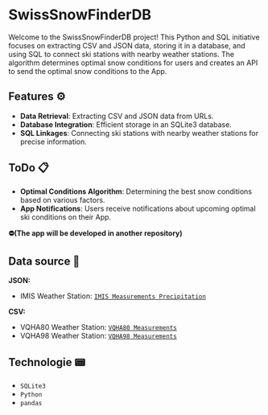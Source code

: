 # SwissSnowFinderDB

Welcome to the SwissSnowFinderDB project! This Python and SQL initiative focuses on extracting CSV and JSON data, storing it in a database, and using SQL to connect ski stations with nearby weather stations. The algorithm determines optimal snow conditions for users and creates an API to send the optimal snow conditions to the App.

## Features ⚙️

- **Data Retrieval**: Extracting CSV and JSON data from URLs.
- **Database Integration**: Efficient storage in an SQLite3 database.
- **SQL Linkages**: Connecting ski stations with nearby weather stations for precise information.

## ToDo 📋

- **Optimal Conditions Algorithm**: Determining the best snow conditions based on various factors.
- **App Notifications**: Users receive notifications about upcoming optimal ski conditions on their App.

**⛔️(The app will be developed in another repository)**

## Data source 💾

**JSON:**
- IMIS Weather Station: [`IMIS Measurements Precipitation`](https://measurement-api.slf.ch/public/api/imis/measurements-precipitation)

**CSV:**
- VQHA80 Weather Station: [`VQHA80 Measurements`](https://data.geo.admin.ch/ch.meteoschweiz.messwerte-aktuell/VQHA80.csv)
- VQHA98 Weather Station: [`VQHA98 Measurements`](https://data.geo.admin.ch/ch.meteoschweiz.messwerte-aktuell/VQHA98.csv)

## Technologie 📟

- `SQLite3`
- `Python`
- `pandas`

